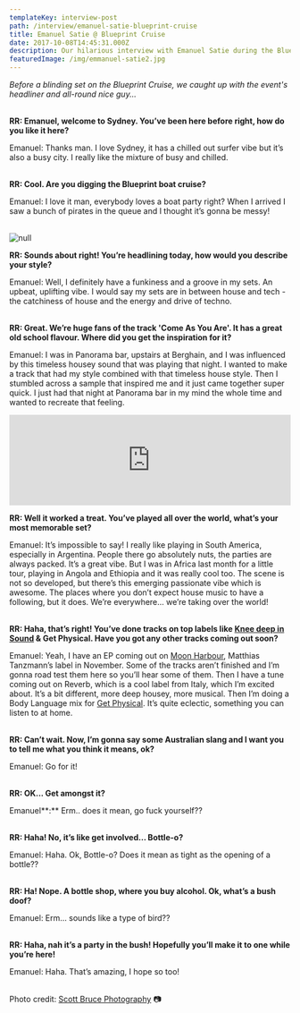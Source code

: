 ```yaml
---
templateKey: interview-post
path: /interview/emanuel-satie-blueprint-cruise
title: Emanuel Satie @ Blueprint Cruise
date: 2017-10-08T14:45:31.000Z
description: Our hilarious interview with Emanuel Satie during the Blueprint Cruise
featuredImage: /img/emmanuel-satie2.jpg
---
```

_Before a blinding set on the Blueprint Cruise, we caught up with the event's headliner and all-round nice guy..._
<br><br>

**RR: Emanuel, welcome to Sydney. You’ve been here before right, how do you like it here?**

Emanuel: Thanks man. I love Sydney, it has a chilled out surfer vibe but it’s also a busy city. I really like the mixture of busy and chilled.
<br><br>

**RR: Cool. Are you digging the Blueprint boat cruise?**

Emanuel: I love it man, everybody loves a boat party right? When I arrived I saw a bunch of pirates in the queue and I thought it’s gonna be messy!
<br><br>

![null](/img/emanuel-satie.jpg)

**RR: Sounds about right! You’re headlining today, how would you describe your style?**

Emanuel: Well, I definitely have a funkiness and a groove in my sets. An upbeat, uplifting vibe. I would say my sets are in between house and tech - the catchiness of house and the energy and drive of techno.
<br><br>

**RR: Great. We’re huge fans of the track 'Come As You Are'. It has a great old school flavour. Where did you get the inspiration for it?**

Emanuel: I was in Panorama bar, upstairs at Berghain, and I was influenced by this timeless housey sound that was playing that night. I wanted to make a track that had my style combined with that timeless house style. Then I stumbled across a sample that inspired me and it just came together super quick. I just had that night at Panorama bar in my mind the whole time and wanted to recreate that feeling.

<iframe src="https://embed.beatport.com/?id=7550886&type=track" width="100%" height="162" frameborder="0" scrolling="no" style="max-width:600px;"></iframe>

**RR: Well it worked a treat. You’ve played all over the world, what’s your most memorable set?**

Emanuel: It’s impossible to say! I really like playing in South America, especially in Argentina. People there go absolutely nuts, the parties are always packed. It’s a great vibe. But I was in Africa last month for a little tour, playing in Angola and Ethiopia and it was really cool too. The scene is not so developed, but there’s this emerging passionate vibe which is awesome. The places where you don’t expect house music to have a following, but it does. We’re everywhere… we’re taking over the world!
<br><br>

**RR: Haha, that’s right! You’ve done tracks on top labels like [Knee deep in Sound](https://www.facebook.com/KneeDeepInSound/) & Get Physical. Have you got any other tracks coming out soon?**

Emanuel: Yeah, I have an EP coming out on [Moon Harbour](https://l.facebook.com/l.php?u=http%3A%2F%2Fmoonharbour.com%2Flive%2F&h=ATOYov-fQVIcisTKQve_H0Xkwv8EIYQkKvsOCytzFYMiWio0KhWFBk33T8MAaZQp78bSXGl2s_W10kv8vsV7pt2yUkp1Ar0yE8OMJATzoQSAevmKBe2iwxmjlJmCxHB4mToWCSIB), Matthias Tanzmann’s label in November. Some of the tracks aren’t finished and I’m gonna road test them here so you’ll hear some of them. Then I have a tune coming out on Reverb, which is a cool label from Italy, which I’m excited about. It’s a bit different, more deep housey, more musical. Then I’m doing a Body Language mix for [Get Physical](https://l.facebook.com/l.php?u=http%3A%2F%2Fwww.getphysicalmusic.com%2F&h=ATMqHrDUKah07UeGpIPgpsrsJJJYAypeQbRNGCqdMw0fo_-FxAeU7Ausb5JMHqGQMykChAGTiSYHvv6G9-TrcaQOf30wUica_DvGqJiBqzbJJSBcEdzmDvR8014hrXJRCipMjQEp). It’s quite eclectic, something you can listen to at home.
<br><br>

**RR: Can’t wait. Now, I’m gonna say some Australian slang and I want you to tell me what you think it means, ok?**

Emanuel: Go for it!
<br><br>

**RR: OK... Get amongst it?**

Emanuel**:** Erm.. does it mean, go fuck yourself??
<br><br>

**RR: Haha! No, it’s like get involved… Bottle-o?**

Emanuel: Haha. Ok, Bottle-o? Does it mean as tight as the opening of a bottle??
<br><br>

**RR: Ha! Nope. A bottle shop, where you buy alcohol. Ok, what’s a bush doof?**

Emanuel: Erm… sounds like a type of bird??
<br><br>

**RR: Haha, nah it’s a party in the bush! Hopefully you’ll make it to one while you’re here!**

Emanuel: Haha. That’s amazing, I hope so too!
<br><br>

Photo credit: [Scott Bruce Photography](https://www.facebook.com/scottbrucephotography/) 📷
